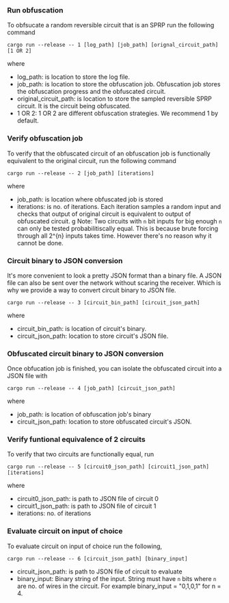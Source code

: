 ### Run obfuscation

To obfsucate a random reversible circuit that is an SPRP run the following command

```
cargo run --release -- 1 [log_path] [job_path] [orignal_circuit_path] [1 OR 2]
```

where

-   log_path: is location to store the log file.
-   job_path: is location to store the obfuscation job. Obfuscation job stores the obfuscation progress and the obfuscated circuit.
-   original_circuit_path: is location to store the sampled reversible SPRP circuit. It is the circuit being obfuscated.
-   1 OR 2: 1 OR 2 are different obfuscation strategies. We recommend 1 by default.

### Verify obfuscation job

To verify that the obfuscated circuit of an obfuscation job is functionally equivalent to the original circuit, run the following command

```
cargo run --release -- 2 [job_path] [iterations]
```

where

-   job_path: is location where obfuscated job is stored
-   iterations: is no. of iterations. Each iteration samples a random input and checks that output of original circuit is equivalent to output of obfuscated circuit.
g
Note: Two circuits with `n` bit inputs for big enough `n` can only be tested probabilitiscally equal. This is because brute forcing through all 2^{n} inputs takes time. However there's no reason why it cannot be done.

### Circuit binary to JSON conversion

It's more convenient to look a pretty JSON format than a binary file. A JSON file can also be sent over the network without scaring the receiver. Which is why we provide a way to convert circuit binary to JSON file.

```
cargo run --release -- 3 [circuit_bin_path] [circuit_json_path]
```

where

-   circuit_bin_path: is location of circuit's binary.
-   circuit_json_path: location to store circuit's JSON file.

### Obfuscated circuit binary to JSON conversion

Once obfucation job is finished, you can isolate the obfuscated circuit into a JSON file with

```
cargo run --release -- 4 [job_path] [circuit_json_path]
```

where

-   job_path: is location of obfuscation job's binary
-   circuit_json_path: location to store obfuscated circuit's JSON.

### Verify funtional equivalence of 2 circuits

To verify that two circuits are functionally equal, run

```
cargo run --release -- 5 [circuit0_json_path] [circuit1_json_path] [iterations]
```

where

-   circuit0_json_path: is path to JSON file of circuit 0
-   circuit1_json_path: is path to JSON file of circuit 1
-   iterations: no. of iterations

### Evaluate circuit on input of choice

To evaluate circuit on input of choice run the following,

```
cargo run --release -- 6 [circuit_json_path] [binary_input]
```

-   circuit_json_path: is path to JSON file of circuit to evaluate
-   binary_input: Binary string of the input. String must have `n` bits where `n` are no. of wires in the circuit. For example binary_input = "0,1,0,1" for n = 4.
